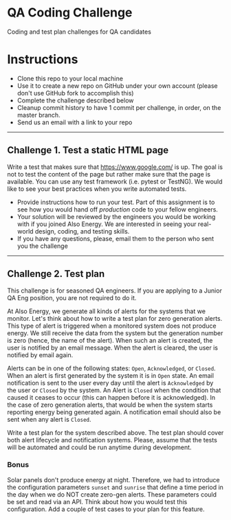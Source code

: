 # QA Coding Challenge
Coding and test plan challenges for QA candidates

# Instructions
- Clone this repo to your local machine
- Use it to create a new repo on GitHub under your own account (please don't use GitHub fork to accomplish this)
- Complete the challenge described below
- Cleanup commit history to have 1 commit per challenge, in order, on the master branch.
- Send us an email with a link to your repo

___
## Challenge 1. Test a static HTML page
Write a test that makes sure that https://www.google.com/ is up. The goal is not to test the content of the page but rather make sure that the page is available. You can use any test framework (i.e. pytest or TestNG). We would like to see your best practices when you write automated tests.

* Provide instructions how to run your test. Part of this assignment is to see how you would hand off *production* code to your fellow engineers.
* Your solution will be reviewed by the engineers you would be working with if you joined Also Energy. We are interested in seeing your real-world design, coding, and testing skills.
* If you have any questions, please, email them to the person who sent you the challenge

___
## Challenge 2. Test plan
This challenge is for seasoned QA engineers. If you are applying to a Junior QA Eng position, you are not required to do it.

At Also Energy, we generate all kinds of alerts for the systems that we monitor. Let's think about how to write a test plan for zero generation alerts. This type of alert is triggered when a monitored system does not produce energy. We still receive the data from the system but the generation number is zero (hence, the name of the alert). When such an alert is created, the user is notified by an email message. When the alert is cleared, the user is notified by email again.

Alerts can be in one of the following states: `Open`, `Acknowledged`, or `Closed`. When an alert is first generated by the system it is in `Open` state. An email notification is sent to the user every day until the alert is `Acknowledged` by the user or `Closed` by the system.  An Alert is `Closed` when the condition that caused it ceases to occur (this can happen before it is acknowledged). In the case of zero generation alerts, that would be when the system starts reporting energy being generated again. A notification email should also be sent when any alert is `Closed`. 

Write a test plan for the system described above. The test plan should cover both alert lifecycle and notification systems. Please, assume that the tests will be automated and could be run anytime during development.

### Bonus
Solar panels don't produce energy at night. Therefore, we had to introduce the configuration parameters `sunset` and `sunrise` that define a time period in the day when we do NOT create zero-gen alerts. These parameters could be set and read via an API. Think about how you would test this configuration. Add a couple of test cases to your plan for this feature.
